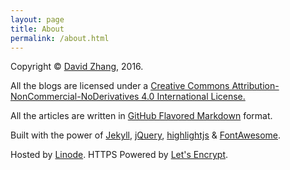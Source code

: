 ```yaml
---
layout: page
title: About
permalink: /about.html
---
```


Copyright &copy; [David Zhang](/bio.html), 2016. 

All the blogs are licensed under a <i class="fa fa-creative-commons"></i> [Creative Commons Attribution-NonCommercial-NoDerivatives 4.0 International License.](http://creativecommons.org/licenses/by-nc-nd/4.0/) 

All the articles are written in [GitHub Flavored Markdown](https://help.github.com/articles/github-flavored-markdown) format.

Built with the power of [Jekyll](https://jekyllrb.com/), [jQuery](https://jquery.com/), [highlightjs](https://highlightjs.org/) & [FontAwesome](https://fortawesome.github.io/Font-Awesome/).

Hosted by [Linode](https://www.linode.com/?r=b94042abe57498d29cfde051fdf66d94b88d9d6b). HTTPS Powered by [Let's Encrypt](https://letsencrypt.org/).
